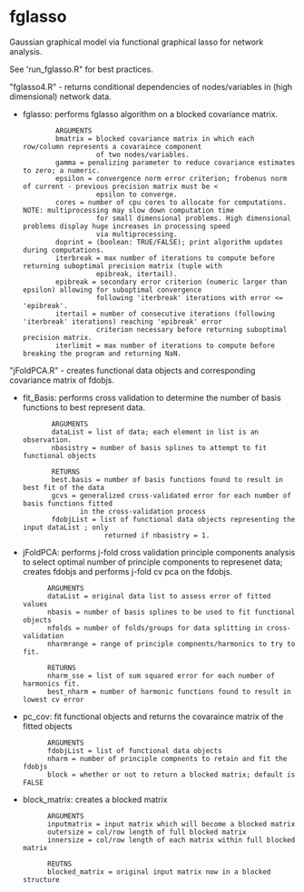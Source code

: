 # fglasso
Gaussian graphical model via functional graphical lasso for network analysis.

See 'run_fglasso.R" for best practices. 

"fglasso4.R" - returns conditional dependencies of nodes/variables in (high dimensional) network data.

  - fglasso: performs fglasso algorithm on a blocked covariance matrix. 
  
                ARGUMENTS
                bmatrix = blocked covariance matrix in which each row/column represents a covaraince component 
                          of two nodes/variables.
                gamma = penalizing parameter to reduce covariance estimates to zero; a numeric. 
                epsilon = convergence norm error criterion; frobenus norm of current - previous precision matrix must be <
                          epsilon to converge. 
                cores = number of cpu cores to allocate for computations. NOTE: multiprocessing may slow down computation time 
                          for small dimensional problems. High dimensional problems display huge increases in processing speed 
                          via multiprocessing. 
                doprint = (boolean: TRUE/FALSE); print algorithm updates during computations. 
                iterbreak = max number of iterations to compute before returning suboptimal precision matrix (tuple with  
                          epibreak, itertail). 
                epibreak = secondary error criterion (numeric larger than epsilon) allowing for suboptimal convergence 
                          following 'iterbreak' iterations with error <= 'epibreak'. 
                itertail = number of consecutive iterations (following 'iterbreak' iterations) reaching 'epibreak' error 
                          criterion necessary before returning suboptimal precision matrix. 
                iterlimit = max number of iterations to compute before breaking the program and returning NaN. 
                

"jFoldPCA.R" - creates functional data objects and corresponding covariance matrix of fdobjs. 

  - fit_Basis: performs cross validation to determine the number of basis functions to best represent data. 
  
               ARGUMENTS
               dataList = list of data; each element in list is an observation. 
               nbasistry = number of basis splines to attempt to fit functional objects 
               
               RETURNS
               best.basis = number of basis functions found to result in best fit of the data 
               gcvs = generalized cross-validated error for each number of basis functions fitted 
                      in the cross-validation process
               fdobjList = list of functional data objects representing the input dataList ; only 
                            returned if nbasistry = 1. 
              
  - jFoldPCA: performs j-fold cross validation principle components analysis to select optimal number
              of principle components to represenet data; creates fdobjs and performs j-fold cv pca on the fdobjs. 
              
              ARGUMENTS
              dataList = original data list to assess error of fitted values 
              nbasis = number of basis splines to be used to fit functional objects 
              nfolds = number of folds/groups for data splitting in cross-validation
              nharmrange = range of principle compnents/harmonics to try to fit. 
  
              RETURNS
              nharm_sse = list of sum squared error for each number of harmonics fit. 
              best_nharm = number of harmonic functions found to result in lowest cv error
              
  - pc_cov: fit functional objects and returns the covaraince matrix of the fitted objects
  
              ARGUMENTS
              fdobjList = list of functional data objects 
              nharm = number of principle compnents to retain and fit the fdobjs 
              block = whether or not to return a blocked matrix; default is FALSE
              
  - block_matrix: creates a blocked matrix 
  
              ARGUMENTS
              inputmatrix = input matrix which will become a blocked matrix 
              outersize = col/row length of full blocked matrix
              innersize = col/row length of each matrix within full blocked matrix 
              
              REUTNS
              blocked_matrix = original input matrix now in a blocked structure 
